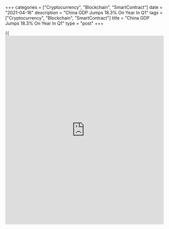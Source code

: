 +++
categories = ["Cryptocurrency", "Blockchain", "SmartContract"]
date = "2021-04-16"
description = "China GDP Jumps 18.3% On Year In Q1"
tags = ["Cryptocurrency", "Blockchain", "SmartContract"]
title = "China GDP Jumps 18.3% On Year In Q1"
type = "post"
+++

{{<iframe id="large-banner" src="https://www.bounty.group/#slide=6.0" width="100%" height="600" scrolling="no" style="border: 0px solid rgb(216, 221, 230); border-radius: 3px;">}}

China's gross domestic product expanded 18.3 percent on year in the
first quarter of 2021, the National Bureau of Statistics said on Friday.

That was shy of estimates for a jump of 19.0 percent but was up sharply
from the 6.5 percent growth in the fourth quarter of 2020.

The bureau also said that industrial production was up 14.1 percent on
year in March - missing forecasts for a gain of 17.2 percent and slowing
from the 35.1 percent growth in February.

Retail sales skyrocketed 34.2 percent on year in March, exceeding
expectations for a gain of 28.0 percent and up from 33.8 percent in the
previous month.

Fixed asset investment jumped an annual 25.8 percent, beating forecasts
for 25.0 percent and down from 35.0 percent a month earlier.

The jobless rate in China fell to 5.3 percent in March from 5.5 percent
in February.

For comments and feedback [contact](https://www.playgroundfx.com/contact/): editorial@rtt[news](https://www.letsplayfx.com/blog/forex-news-website/).com

[Economic News][1]

 **What parts of the world are seeing the best (and worst) economic
performances lately? Click[here][2] to check out our [Econ Scorecard][2]
and find out! See up-to-the-moment [ranking](https://www.playgroundfx.com/blog/crypto-exchange-ranking/)s for the best and worst
performers in [GDP][3], [unemployment rate][4], [inflation][5] and much
more.**

   1. www.rtt[news](https://www.letsplayfx.com/blog/forex-news-website/).com/Content/EconomicNews.aspx
   2. www.rtt[news](https://www.letsplayfx.com/blog/forex-news-website/).com/economic-scorecard/world-rank/retail-sales/highest-performance.aspx
   3. www.rtt[news](https://www.letsplayfx.com/blog/forex-news-website/).com/economic-scorecard/world-rank/GDP/highest-performance.aspx
   4. www.rtt[news](https://www.letsplayfx.com/blog/forex-news-website/).com/economic-scorecard/world-rank/unemployment-rate/lowest-performance.aspx
   5. www.rtt[news](https://www.letsplayfx.com/blog/forex-news-website/).com/economic-scorecard/world-rank/CPI/highest-performance.aspx